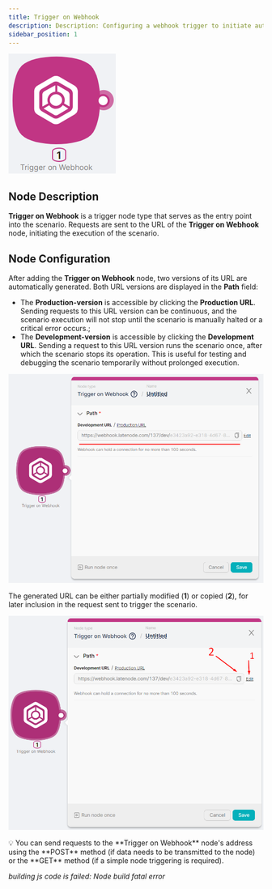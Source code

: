 ```yaml
---
title: Trigger on Webhook
description: Description: Configuring a webhook trigger to initiate automation
sidebar_position: 1
---
```


![Untitled](./trigger_on_webhook/untitled.png)

## **Node Description**

**Trigger on Webhook** is a trigger node type that serves as the entry point into the scenario. Requests are sent to the URL of the **Trigger on Webhook** node, initiating the execution of the scenario.

## **Node Configuration**

After adding the **Trigger on Webhook** node, two versions of its URL are automatically generated. Both URL versions are displayed in the **Path** field:

- The **Production-version** is accessible by clicking the **Production URL**. Sending requests to this URL version can be continuous, and the scenario execution will not stop until the scenario is manually halted or a critical error occurs.;
- The **Development-version** is accessible by clicking the **Development URL**. Sending a request to this URL version runs the scenario once, after which the scenario stops its operation. This is useful for testing and debugging the scenario temporarily without prolonged execution.

![Untitled](./trigger_on_webhook/untitled_1.png)

The generated URL can be either partially modified (**1**) or copied (**2**), for later inclusion in the request sent to trigger the scenario.

![Untitled](./trigger_on_webhook/untitled_2.png)

<aside>
💡 You can send requests to the **Trigger on Webhook** node's address using the **POST** method (if data needs to be transmitted to the node) or the **GET** method (if a simple node triggering is required).

</aside>

*building js code is failed: Node build fatal error*
